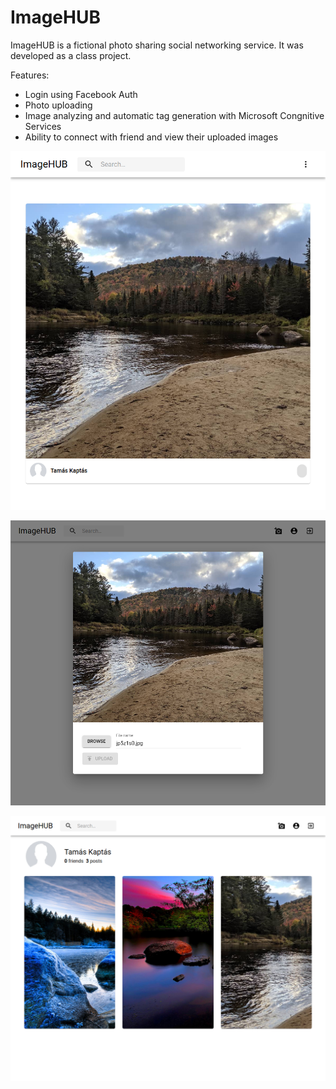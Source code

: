 # ImageHUB

ImageHUB is a fictional photo sharing social networking service. It was developed as a class project.

Features:
* Login using Facebook Auth
* Photo uploading
* Image analyzing and automatic tag generation with Microsoft Congnitive Services
* Ability to connect with friend and view their uploaded images

<p align="center">
  <img src="https://github.com/kaptast/ImageHUB/blob/master/Docs/Images/feed.png?raw=true" alt="Feed"/>
</p>

![Upload](./Docs/Images/upload.png)

![Profile](./Docs/Images/profile.png)
